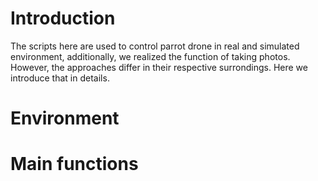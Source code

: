 # Introduction

The scripts here are used to control parrot drone in real and simulated environment, additionally, we realized the function of taking photos. However, the approaches differ in their respective surrondings. Here we introduce that in details. 

# Environment


 

# Main functions